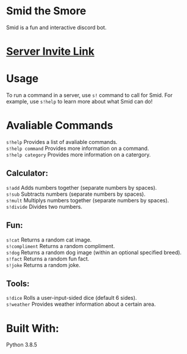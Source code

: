 Smid the Smore
==================================================================================================
Smid is a fun and interactive discord bot. 

[Server Invite Link](https://discord.com/api/oauth2/authorize?client_id=812511357597384764&permissions=8&scope=bot)
==================================================================================================

Usage
=====
To run a command in a server, use `s!` command to call for Smid. For example, use `s!help` to learn more about what Smid can do! 

Avaliable Commands
===================
`s!help` Provides a list of avaliable commands.  <br />
`s!help command` Provides more information on a command.  <br /> 
`s!help category` Provides more information on a catergory.  <br />

Calculator:
-----------
`s!add` Adds numbers together (separate numbers by spaces).  <br />
`s!sub` Subtracts numbers (separate numbers by spaces).  <br />
`s!mult` Multiplys numbers together (separate numbers by spaces).  <br />
`s!divide` Divides two numbers.  <br />

Fun:
----
`s!cat` Returns a random cat image.  <br />
`s!compliment` Returns a random compliment.  <br />
`s!dog` Returns a random dog image (within an optional specified breed).  <br />
`s!fact` Returns a random fun fact.  <br />
`s!joke` Returns a random joke.  <br />

Tools:
------
`s!dice` Rolls a user-input-sided dice (default 6 sides).  <br />
`s!weather` Provides weather information about a certain area.  <br />

Built With:
============
Python 3.8.5
